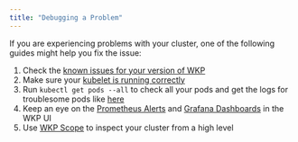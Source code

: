 ```yaml
---
title: "Debugging a Problem"
---
```


If you are experiencing problems with your cluster, one of the following guides might help you fix the issue:

1. Check the [known issues for your version of WKP ](/getting-started/known-issues)
2. Make sure your [kubelet is running correctly](kubelet)
3. Run `kubectl get pods --all` to check all your pods and get the logs for troublesome pods like [here](controller)
4. Keep an eye on the [Prometheus Alerts](/monitoring/alerts.md) and [Grafana Dashboards](/monitoring/dashboards.md) in the WKP UI
5. Use [WKP Scope](scope) to inspect your cluster from a high level
